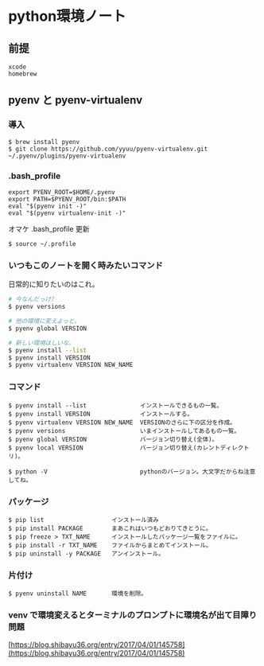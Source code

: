 python環境ノート
===


## 前提

    xcode
    homebrew

## pyenv と pyenv-virtualenv

### 導入

    $ brew install pyenv
    $ git clone https://github.com/yyuu/pyenv-virtualenv.git ~/.pyenv/plugins/pyenv-virtualenv

### .bash_profile

    export PYENV_ROOT=$HOME/.pyenv
    export PATH=$PYENV_ROOT/bin:$PATH
    eval "$(pyenv init -)"
    eval "$(pyenv virtualenv-init -)"

オマケ .bash_profile 更新

    $ source ~/.profile

### いつもこのノートを開く時みたいコマンド

日常的に知りたいのはこれ。

```bash
# 今なんだっけ?
$ pyenv versions

# 他の環境に変えよっと。
$ pyenv global VERSION

# 新しい環境ほしいな。
$ pyenv install --list
$ pyenv install VERSION
$ pyenv virtualenv VERSION NEW_NAME
```

### コマンド

    $ pyenv install --list               インストールできるもの一覧。
    $ pyenv install VERSION              インストールする。
    $ pyenv virtualenv VERSION NEW_NAME  VERSIONのさらに下の区分を作成。
    $ pyenv versions                     いまインストールしてあるもの一覧。
    $ pyenv global VERSION               バージョン切り替え(全体)。
    $ pyenv local VERSION                バージョン切り替え(カレントディレクトリ)。

    $ python -V                          pythonのバージョン。大文字だからね注意してね。

### パッケージ

    $ pip list                   インストール済み
    $ pip install PACKAGE        まあこれはいつもどおりてきとうに。
    $ pip freeze > TXT_NAME      インストールしたパッケージ一覧をファイルに。
    $ pip install -r TXT_NAME    ファイルからまとめてインストール。
    $ pip uninstall -y PACKAGE   アンインストール。

### 片付け

    $ pyenv uninstall NAME       環境を削除。

### venv で環境変えるとターミナルのプロンプトに環境名が出て目障り問題

[https://blog.shibayu36.org/entry/2017/04/01/145758](https://blog.shibayu36.org/entry/2017/04/01/145758)
